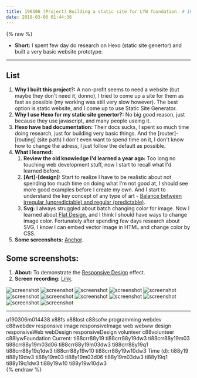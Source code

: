 ```yaml
---
title: 190306 (Project) Building a static site for LYW foundation. # 190306m014438
date: 2019-03-06 01:44:38
---
```


{% raw %}
<ul>
  <li><strong>Short:</strong> I spent few day do research on Hexo (static site genertor) and built a very basic website prototype.</li>
</ul>

<!-- more -->
<hr>
<h2>List</h2>
<ol>
  <li><strong>Why I built this project?:</strong> A non-profit seems to need a website (but maybe they don't need it, donno), I tried to come up a site for them as fast as possible (my working was still very slow however). The best option is static website, and I come up to use Static Site Generator.</li>
  <li><strong>Why I use Hexo for my static site genertor?:</strong> No big good reason, just because they use javascript, and many people useing it.</li>
  <li><strong>Hexo have bad documentation:</strong> Their docs sucks, I spent so much time doing research, just for building very basic things. And the [router]-[routing] (site path) I don't even want to spend time on it, I don't know how to change the adress, I just follow the default as possible.</li>
  <li><strong>What I learned:</strong>
    <ol>
      <li><strong>Review the old knowledge I'd learned a year ago:</strong> Too long no touching web development stuff, now I start to recall what I'd learned before.</li>
      <li><strong>[Art]-[design]:</strong> Start to realize I have to be realistic about not spending too much time on doing what I'm not good at, I should see more good examples before I create my own. And I start to understand the key concept of any type of art - <a href="https://youtu.be/LadUft_ly50">Balance between irregular (unpredictable) and regular (predictable)</a>.</li>
      <li><strong>Svg:</strong> I always struggled about batch changing color for image. Now I learned about <a href="https://www.stockfeel.com.tw/ui%E8%A8%AD%E8%A8%88%E7%95%8C%E5%A4%A7%E5%8B%A2%E6%BD%AE%E6%B5%81%EF%BC%9A%E6%89%81%E5%B9%B3%E5%8C%96%E8%A8%AD%E8%A8%88/">Flat Design</a>, and I think I should have ways to change image color. Fortunately after spending few days research about SVG, I know I can embed vector image in HTML and change color by CSS.</li>
    </ol>
  </li>
  <li><strong>Some screenshots:</strong> <a href="#190306m021355">Anchor</a>.</li>
</ol>
<h2>Some screenshots:<a id="190306m021355"></a></h2>
<ol>
  <li><strong>About:</strong> To demonstrate the <u>Responsive Design</u> effect.</li>
  <li><strong>Screen recording:</strong> <a href="https://youtu.be/F7GCD6l6pk0">Link</a>.</li>
</ol>
<div class="imgBlock">
  <img src="/treegbBlog/fs/m/19/03/06/190306m014438/1.jpg" alt="screenshot">
  <img src="/treegbBlog/fs/m/19/03/06/190306m014438/2.jpg" alt="screenshot">
  <img src="/treegbBlog/fs/m/19/03/06/190306m014438/3.jpg" alt="screenshot">
  <img src="/treegbBlog/fs/m/19/03/06/190306m014438/4.jpg" alt="screenshot">
  <img src="/treegbBlog/fs/m/19/03/06/190306m014438/5.jpg" alt="screenshot">
  <img src="/treegbBlog/fs/m/19/03/06/190306m014438/6.jpg" alt="screenshot">
  <img src="/treegbBlog/fs/m/19/03/06/190306m014438/7.jpg" alt="screenshot">
  <img src="/treegbBlog/fs/m/19/03/06/190306m014438/8.jpg" alt="screenshot">
  <img src="/treegbBlog/fs/m/19/03/06/190306m014438/9.jpg" alt="screenshot">
  <img src="/treegbBlog/fs/m/19/03/06/190306m014438/10.jpg" alt="screenshot">
  <img src="/treegbBlog/fs/m/19/03/06/190306m014438/11.jpg" alt="screenshot">
  <img src="/treegbBlog/fs/m/19/03/06/190306m014438/12.jpg" alt="screenshot">
</div>
<hr>

<div class="facetList">
u190306m014438 x88fs x88lost c88sofw programming webdev c88webdev responsive image responsiveImage web webww design responsiveWeb webDesign responsiveDesign volunteer c88volunteer c88lywFoundation
Current: ti88crr88y19 ti88crr88y19dw3 ti88crr88y19m03 ti88crr88y19m03d06 ti88crr88y19m03dw3 ti88crr88y19q1 ti88crr88y19q1dw3 ti88crr88y19w10 ti88crr88y19w10dw3
Time (d): ti88y19 ti88y19dw3 ti88y19m03 ti88y19m03d06 ti88y19m03dw3 ti88y19q1 ti88y19q1dw3 ti88y19w10 ti88y19w10dw3
</div>
{% endraw %}
